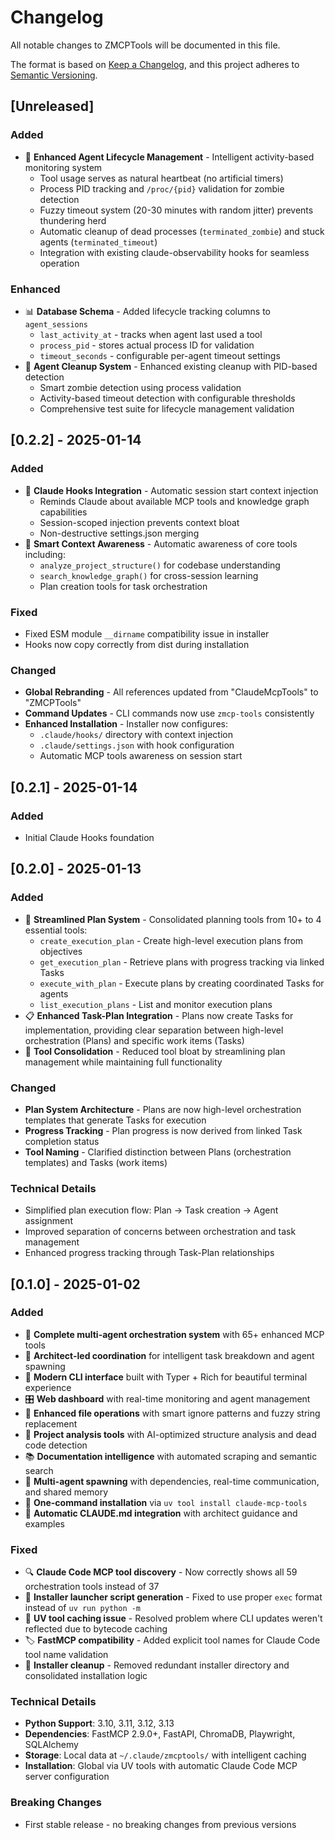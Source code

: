 # Changelog

All notable changes to ZMCPTools will be documented in this file.

The format is based on [Keep a Changelog](https://keepachangelog.com/en/1.0.0/),
and this project adheres to [Semantic Versioning](https://semver.org/spec/v2.0.0.html).

## [Unreleased]

### Added
- 🔄 **Enhanced Agent Lifecycle Management** - Intelligent activity-based monitoring system
  - Tool usage serves as natural heartbeat (no artificial timers)
  - Process PID tracking and `/proc/{pid}` validation for zombie detection
  - Fuzzy timeout system (20-30 minutes with random jitter) prevents thundering herd
  - Automatic cleanup of dead processes (`terminated_zombie`) and stuck agents (`terminated_timeout`)
  - Integration with existing claude-observability hooks for seamless operation

### Enhanced
- 📊 **Database Schema** - Added lifecycle tracking columns to `agent_sessions`
  - `last_activity_at` - tracks when agent last used a tool
  - `process_pid` - stores actual process ID for validation
  - `timeout_seconds` - configurable per-agent timeout settings
- 🧹 **Agent Cleanup System** - Enhanced existing cleanup with PID-based detection
  - Smart zombie detection using process validation
  - Activity-based timeout detection with configurable thresholds
  - Comprehensive test suite for lifecycle management validation

## [0.2.2] - 2025-01-14

### Added
- 🔗 **Claude Hooks Integration** - Automatic session start context injection
  - Reminds Claude about available MCP tools and knowledge graph capabilities
  - Session-scoped injection prevents context bloat
  - Non-destructive settings.json merging
- 🎯 **Smart Context Awareness** - Automatic awareness of core tools including:
  - `analyze_project_structure()` for codebase understanding
  - `search_knowledge_graph()` for cross-session learning
  - Plan creation tools for task orchestration

### Fixed
- Fixed ESM module `__dirname` compatibility issue in installer
- Hooks now copy correctly from dist during installation

### Changed
- **Global Rebranding** - All references updated from "ClaudeMcpTools" to "ZMCPTools"
- **Command Updates** - CLI commands now use `zmcp-tools` consistently
- **Enhanced Installation** - Installer now configures:
  - `.claude/hooks/` directory with context injection
  - `.claude/settings.json` with hook configuration
  - Automatic MCP tools awareness on session start

## [0.2.1] - 2025-01-14

### Added
- Initial Claude Hooks foundation

## [0.2.0] - 2025-01-13

### Added
- 🎯 **Streamlined Plan System** - Consolidated planning tools from 10+ to 4 essential tools:
  - `create_execution_plan` - Create high-level execution plans from objectives  
  - `get_execution_plan` - Retrieve plans with progress tracking via linked Tasks
  - `execute_with_plan` - Execute plans by creating coordinated Tasks for agents
  - `list_execution_plans` - List and monitor execution plans
- 📋 **Enhanced Task-Plan Integration** - Plans now create Tasks for implementation, providing clear separation between high-level orchestration (Plans) and specific work items (Tasks)
- 🧹 **Tool Consolidation** - Reduced tool bloat by streamlining plan management while maintaining full functionality

### Changed
- **Plan System Architecture** - Plans are now high-level orchestration templates that generate Tasks for execution
- **Progress Tracking** - Plan progress is now derived from linked Task completion status
- **Tool Naming** - Clarified distinction between Plans (orchestration templates) and Tasks (work items)

### Technical Details
- Simplified plan execution flow: Plan → Task creation → Agent assignment
- Improved separation of concerns between orchestration and task management
- Enhanced progress tracking through Task-Plan relationships

## [0.1.0] - 2025-01-02

### Added
- 🚀 **Complete multi-agent orchestration system** with 65+ enhanced MCP tools
- 🎯 **Architect-led coordination** for intelligent task breakdown and agent spawning
- 🎨 **Modern CLI interface** built with Typer + Rich for beautiful terminal experience
- 🎛️ **Web dashboard** with real-time monitoring and agent management
- 📂 **Enhanced file operations** with smart ignore patterns and fuzzy string replacement
- 🌳 **Project analysis tools** with AI-optimized structure analysis and dead code detection
- 📚 **Documentation intelligence** with automated scraping and semantic search
- 🤖 **Multi-agent spawning** with dependencies, real-time communication, and shared memory
- 🔧 **One-command installation** via `uv tool install claude-mcp-tools`
- 📝 **Automatic CLAUDE.md integration** with architect guidance and examples

### Fixed
- 🔍 **Claude Code MCP tool discovery** - Now correctly shows all 59 orchestration tools instead of 37
- 🚀 **Installer launcher script generation** - Fixed to use proper `exec` format instead of `uv run python -m`
- 💾 **UV tool caching issue** - Resolved problem where CLI updates weren't reflected due to bytecode caching
- 🏷️ **FastMCP compatibility** - Added explicit tool names for Claude Code tool name validation
- 🧹 **Installer cleanup** - Removed redundant installer directory and consolidated installation logic

### Technical Details
- **Python Support**: 3.10, 3.11, 3.12, 3.13
- **Dependencies**: FastMCP 2.9.0+, FastAPI, ChromaDB, Playwright, SQLAlchemy
- **Storage**: Local data at `~/.claude/zmcptools/` with intelligent caching
- **Installation**: Global via UV tools with automatic Claude Code MCP server configuration

### Breaking Changes
- First stable release - no breaking changes from previous versions
